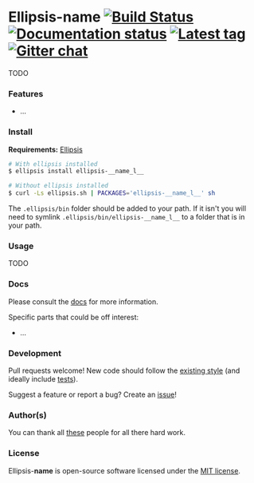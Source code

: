 # Ellipsis-__name__ [![Build Status][travis-image]][travis-url] [![Documentation status][docs-image]][docs-url] [![Latest tag][tag-image]][tag-url] [![Gitter chat][gitter-image]][gitter-url]

TODO

### Features
- ...

### Install

**Requirements:** [Ellipsis][ellipsis]

```bash
# With ellipsis installed
$ ellipsis install ellipsis-__name_l__

# Without ellipsis installed
$ curl -Ls ellipsis.sh | PACKAGES='ellipsis-__name_l__' sh
```

The `.ellipsis/bin` folder should be added to your path. If it isn't you will
need to symlink `.ellipsis/bin/ellipsis-__name_l__` to a folder that is in your path.

### Usage

TODO

### Docs
Please consult the [docs][docs-url] for more information.

Specific parts that could be off interest:
- ...

### Development
Pull requests welcome! New code should follow the [existing style][style-guide]
(and ideally include [tests][bats]).

Suggest a feature or report a bug? Create an [issue][issues]!

### Author(s)
You can thank all [these][contributors] people for all there hard work.

### License
Ellipsis-__name__ is open-source software licensed under the [MIT license][mit-license].

[travis-image]: https://img.shields.io/travis/ellipsis/ellipsis-__name_l__.svg
[travis-url]:   https://travis-ci.org/ellipsis/ellipsis-__name_l__
[docs-image]:   https://readthedocs.org/projects/ellipsis-__name_l__/badge/?version=master
[docs-url]:     http://ellipsis-__name_l__.readthedocs.org/en/master
[tag-image]:    https://img.shields.io/github/tag/ellipsis/ellipsis-__name_l__.svg
[tag-url]:      https://github.com/ellipsis/ellipsis-__name_l__/tags
[gitter-image]: https://badges.gitter.im/ellipsis/ellipsis.svg
[gitter-url]:   https://gitter.im/ellipsis/ellipsis

[ellipsis]:     https://github.com/ellipsis/ellipsis

[style-guide]:  https://google-styleguide.googlecode.com/svn/trunk/shell.xml
[bats]:         https://github.com/sstephenson/bats
[issues]:       http://github.com/ellipsis/ellipsis-__name_l__/issues

[contributors]: https://github.com/ellipsis/ellipsis-__name_l__/graphs/contributors
[mit-license]:  http://opensource.org/licenses/MIT
